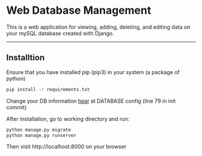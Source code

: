 # Web Database Management 

This is a web application for viewing, adding, deleting, and editing data on your mySQL database created with Django.

---

## Installtion

Ensure that you have installed pip (pip3) in your system (a package of python)

```bash
pip install -r requirements.txt
```

Change your DB information [hear](databasereach/settings.py) at DATABASE config (line 79 in init commit)

After installation, go to working directory and run:

```bash
python manage.py migrate
python manage.py runserver
```

Then visit http://localhost:8000 on your browser
